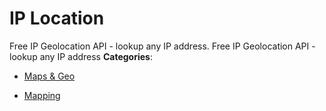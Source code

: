 # IP Location


Free IP Geolocation API - lookup any IP address. Free IP Geolocation API - lookup any IP address
**Categories**:

- [Maps & Geo](https://github/awesome-apis/awesome-apis#maps-and-geo)

- [Mapping](https://github/awesome-apis/awesome-apis#mapping)



